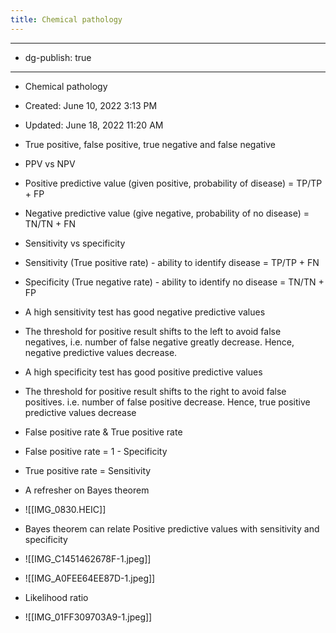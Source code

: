 ```yaml
---
title: Chemical pathology
---
```


- --

- dg-publish: true

- --

- Chemical pathology

- Created: June 10, 2022 3:13 PM

- Updated: June 18, 2022 11:20 AM

- True positive, false positive, true negative and false negative

- PPV vs NPV

- Positive predictive value (given positive, probability of disease) = TP/TP + FP

- Negative predictive value (give negative, probability of no disease) = TN/TN + FN

- Sensitivity vs specificity

- Sensitivity (True positive rate) - ability to identify disease = TP/TP + FN

- Specificity (True negative rate) - ability to identify no disease = TN/TN + FP

- A high sensitivity test has good negative predictive values

- The threshold for positive result shifts to the left to avoid false negatives, i.e. number of false negative greatly decrease. Hence, negative predictive values decrease.

- A high specificity test has good positive predictive values

- The threshold for positive result shifts to the right to avoid false positives. i.e. number of false positive decrease. Hence, true positive predictive values decrease

- False positive rate & True positive rate

- False positive rate = 1 - Specificity

- True positive rate = Sensitivity

- A refresher on Bayes theorem

- ![[IMG_0830.HEIC]]

- Bayes theorem can relate Positive predictive values with sensitivity and specificity

- ![[IMG_C1451462678F-1.jpeg]]

- ![[IMG_A0FEE64EE87D-1.jpeg]]

- Likelihood ratio

- ![[IMG_01FF309703A9-1.jpeg]]
